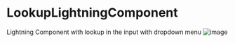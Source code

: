 # LookupLightningComponent
Lightning Component with lookup in the input with dropdown menu
![image](https://user-images.githubusercontent.com/71832851/106882092-07d7e500-66e7-11eb-8c40-ac57407129c9.png)
